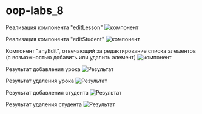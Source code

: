 # oop-labs_8
Реализация компонента "editLesson" 
![ компонент](https://github.com/Nurgul-Saduova/oop-labs/blob/lab_8/Screenshots/editLessons.PNG?raw=true)

Реализация компонента "editStudent" 
![ компонент](https://github.com/Nurgul-Saduova/oop-labs/blob/lab_8/Screenshots/editStudent.PNG?raw=true)

 Компонент "anyEdit", отвечающий за редактирование списка элементов (с возможностью добавить или удалить элемент)
![компонент](https://github.com/Nurgul-Saduova/oop-labs/blob/lab_8/Screenshots/anyEdit.PNG?raw=true)

Результат добавления урока 
![Результат](https://github.com/Nurgul-Saduova/oop-labs/blob/lab_8/Screenshots/добавление%20урока.PNG?raw=true)

Результат удаления урока
![Результат](https://github.com/Nurgul-Saduova/oop-labs/blob/lab_8/Screenshots/удаление%20урока.PNG?raw=true)

Результат добавления студента
![Результат](https://github.com/Nurgul-Saduova/oop-labs/blob/lab_8/Screenshots/добавление%20студента.PNG?raw=true)

Результат удаления студента
![Результат](https://github.com/Nurgul-Saduova/oop-labs/blob/lab_8/Screenshots/удаление%20студента.PNG?raw=true)

